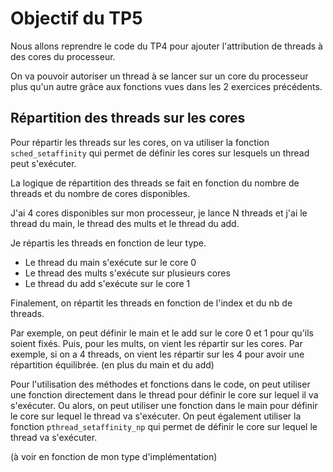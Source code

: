 # Objectif du TP5

Nous allons reprendre le code du TP4 pour ajouter l'attribution de threads à des cores du processeur.

On va pouvoir autoriser un thread à se lancer sur un core du processeur plus qu'un autre grâce aux fonctions vues dans les 2 exercices précédents.

## Répartition des threads sur les cores

Pour répartir les threads sur les cores, on va utiliser la fonction `sched_setaffinity` qui permet de définir les cores sur lesquels un thread peut s'exécuter.

La logique de répartition des threads se fait en fonction du nombre de threads et du nombre de cores disponibles.

J'ai 4 cores disponibles sur mon processeur, je lance N threads et j'ai le thread du main, le thread des mults et le thread du add.

Je répartis les threads en fonction de leur type.

- Le thread du main s'exécute sur le core 0
- Le thread des mults s'exécute sur plusieurs cores
- Le thread du add s'exécute sur le core 1

Finalement, on répartit les threads en fonction de l'index et du nb de threads.

Par exemple, on peut définir le main et le add sur le core 0 et 1 pour qu'ils soient fixés.
Puis, pour les mults, on vient les répartir sur les cores. Par exemple, si on a 4 threads, on vient les répartir sur les 4 pour avoir une répartition équilibrée. (en plus du main et du add)

Pour l'utilisation des méthodes et fonctions dans le code, on peut utiliser une fonction directement dans le thread pour définir le core sur lequel il va s'exécuter.
Ou alors, on peut utiliser une fonction dans le main pour définir le core sur lequel le thread va s'exécuter.
On peut également utiliser la fonction `pthread_setaffinity_np` qui permet de définir le core sur lequel le thread va s'exécuter.

(à voir en fonction de mon type d'implémentation)
